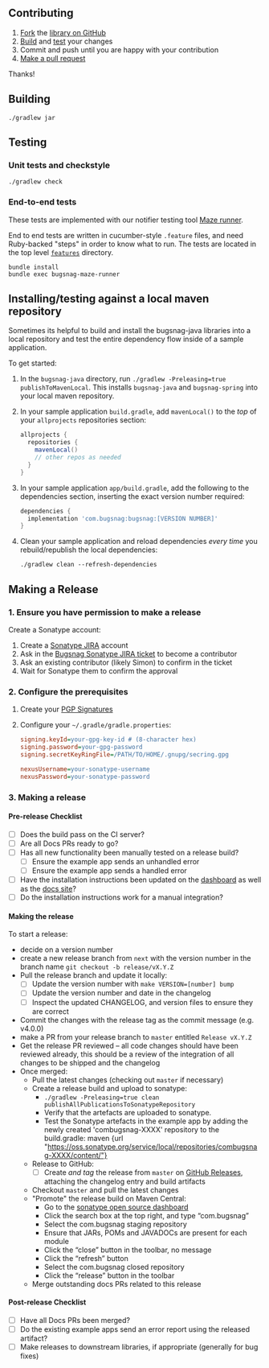 ## Contributing

1. [Fork](https://help.github.com/articles/fork-a-repo) the
   [library on GitHub](https://github.com/bugsnag/bugsnag-java)
2. [Build](#building) and [test](#testing) your changes
3. Commit and push until you are happy with your contribution
4. [Make a pull request](https://help.github.com/articles/using-pull-requests)

Thanks!

## Building

```
./gradlew jar
```

## Testing

### Unit tests and checkstyle

```
./gradlew check
```

### End-to-end tests

These tests are implemented with our notifier testing tool [Maze runner](https://github.com/bugsnag/maze-runner).

End to end tests are written in cucumber-style `.feature` files, and need Ruby-backed "steps" in order to know what to run. The tests are located in the top level [`features`](/features/) directory.

```
bundle install
bundle exec bugsnag-maze-runner
```

## Installing/testing against a local maven repository

Sometimes its helpful to build and install the bugsnag-java libraries into a
local repository and test the entire dependency flow inside of a sample
application.

To get started:

1. In the `bugsnag-java` directory, run
   `./gradlew -Preleasing=true publishToMavenLocal`.
   This installs `bugsnag-java` and `bugsnag-spring` into your local
   maven repository.
2. In your sample application `build.gradle`, add `mavenLocal()` to the *top* of
   your `allprojects` repositories section:

   ```groovy
   allprojects {
     repositories {
       mavenLocal()
       // other repos as needed
     }
   }
   ```
3. In your sample application `app/build.gradle`, add the following to the
   dependencies section, inserting the exact version number required:

   ```groovy
   dependencies {
     implementation 'com.bugsnag:bugsnag:[VERSION NUMBER]'
   }
   ```
4. Clean your sample application and reload dependencies *every time* you
   rebuild/republish the local dependencies:

   ```
   ./gradlew clean --refresh-dependencies
   ```

## Making a Release

### 1. Ensure you have permission to make a release

Create a Sonatype account:

1. Create a [Sonatype JIRA](https://issues.sonatype.org) account
1. Ask in the [Bugsnag Sonatype JIRA ticket](https://issues.sonatype.org/browse/OSSRH-5533) to become a contributor
1. Ask an existing contributor (likely Simon) to confirm in the ticket
1. Wait for Sonatype them to confirm the approval

### 2. Configure the prerequisites

1. Create your [PGP Signatures](http://central.sonatype.org/pages/working-with-pgp-signatures.html)
2. Configure your `~/.gradle/gradle.properties`:

   ```ini
   signing.keyId=your-gpg-key-id # (8-character hex)
   signing.password=your-gpg-password
   signing.secretKeyRingFile=/PATH/TO/HOME/.gnupg/secring.gpg

   nexusUsername=your-sonatype-username
   nexusPassword=your-sonatype-password
   ```

### 3. Making a release

#### Pre-release Checklist
- [ ] Does the build pass on the CI server?
- [ ] Are all Docs PRs ready to go?
- [ ] Has all new functionality been manually tested on a release build?
    - [ ] Ensure the example app sends an unhandled error
    - [ ] Ensure the example app sends a handled error
- [ ] Have the installation instructions been updated on the [dashboard](https://github.com/bugsnag/bugsnag-website/tree/master/app/views/dashboard/projects/install) as well as the [docs site](https://github.com/bugsnag/docs.bugsnag.com)?
- [ ] Do the installation instructions work for a manual integration?

#### Making the release
To start a release:

- decide on a version number
- create a new release branch from `next` with the version number in the branch name
  `git checkout -b release/vX.Y.Z`
- Pull the release branch and update it locally:
    - [ ] Update the version number with `make VERSION=[number] bump`
    - [ ] Update the version number and date in the changelog
    - [ ] Inspect the updated CHANGELOG, and version files to ensure they are correct
- Commit the changes with the release tag as the commit message (e.g. v4.0.0)
- make a PR from your release branch to `master` entitled `Release vX.Y.Z`
- Get the release PR reviewed – all code changes should have been reviewed already, this should be a review of the integration of all changes to be shipped and the changelog
- Once merged:
    - Pull the latest changes (checking out `master` if necessary)
    - Create a release build and upload to sonatype:
        - `./gradlew -Preleasing=true clean publishAllPublicationsToSonatypeRepository`
        - Verify that the artefacts are uploaded to sonatype.
        - Test the Sonatype artefacts in the example app by adding the newly created 'combugsnag-XXXX' repository to the build.gradle: maven {url "https://oss.sonatype.org/service/local/repositories/combugsnag-XXXX/content/"}
    - Release to GitHub:
        - [ ] Create *and tag* the release from `master` on [GitHub Releases](https://github.com/bugsnag/bugsnag-android/releases), attaching the changelog entry and build artifacts
    - Checkout `master` and pull the latest changes
    - "Promote" the release build on Maven Central:
        - Go to the [sonatype open source dashboard](https://oss.sonatype.org/index.html#stagingRepositories)
        - Click the search box at the top right, and type “com.bugsnag”
        - Select the com.bugsnag staging repository
        - Ensure that JARs, POMs and JAVADOCs are present for each module
        - Click the “close” button in the toolbar, no message
        - Click the “refresh” button
        - Select the com.bugsnag closed repository
        - Click the “release” button in the toolbar
    - Merge outstanding docs PRs related to this release

#### Post-release Checklist
- [ ] Have all Docs PRs been merged?
- [ ] Do the existing example apps send an error report using the released artifact?
- [ ] Make releases to downstream libraries, if appropriate (generally for bug fixes)
